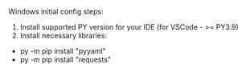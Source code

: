 Windows initial config steps: 
1. Install supported PY version for your IDE (for VSCode - >= PY3.9)
2. Install necessary libraries:
* py -m pip install "pyyaml"
* py -m pip install "requests"
